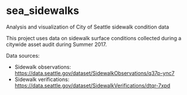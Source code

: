 # sea_sidewalks
Analysis and visualization of City of Seattle sidewalk condition data

This project uses data on sidewalk surface conditions collected during a citywide asset audit during Summer 2017. 

Data sources:
* Sidewalk observations: https://data.seattle.gov/dataset/SidewalkObservations/q37p-ync7
* Sidewalk verifications: https://data.seattle.gov/dataset/SidewalkVerifications/dtqr-7xpd
